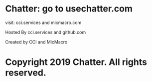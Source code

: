 # Chatter: go to usechatter.com

visit: cci.services and micmacro.com

Hosted By cci.services and github.com

Created by CCI and MicMacro

# Copyright 2019 Chatter. All rights reserved.
